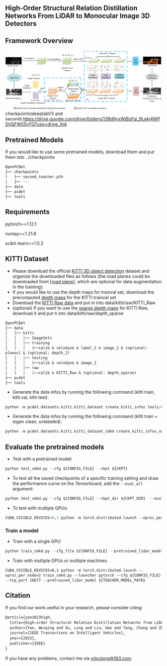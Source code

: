 ## High-Order Structural Relation Distillation Networks From LiDAR to Monocular Image 3D Detectors

## Framework Overview
![image](/docs/framework.png)
checkpoints(deeplabV3 and second):https://drive.google.com/drive/folders/13Bd9yxWiBzFqi_9Lekj4WPSVQFW5SyYQ?usp=drive_link
## Pretrained Models
If you would like to use some pretrained models, download them and put them into ../checkpoints
```
OpenPCDet
├── checkpoints
|   ├── second_teacher.pth
|   ├── ···
├── data
├── pcdet
├── tools
```
## Requirements

pytorch==1.12.1

numpy>=1.21.6

scikit-learn>=1.0.2

## KITTI Dataset

* Please download the official [KITTI 3D object detection](http://www.cvlibs.net/datasets/kitti/eval_object.php?obj_benchmark=3d) dataset and organize the downloaded files as follows (the road planes could be downloaded from [[road plane]](https://drive.google.com/file/d/1d5mq0RXRnvHPVeKx6Q612z0YRO1t2wAp/view?usp=sharing), which are optional for data augmentation in the training):
* If you would like to use the depth maps for trainval set, download the precomputed [depth maps](https://drive.google.com/file/d/1qFZux7KC_gJ0UHEg-qGJKqteE9Ivojin/view?usp=sharing) for the KITTI trainval set
* Download the [KITTI Raw data](https://www.cvlibs.net/datasets/kitti/raw_data.php) and put in into data/kitti/raw/KITTI_Raw
* (optional) If you want to use the [sparse depth maps](https://www.cvlibs.net/datasets/kitti/eval_depth_all.php) for KITTI Raw, download it and put it into data/kitti/raw/depth_sparse

```
OpenPCDet
├── data
│   ├── kitti
│   │   │── ImageSets
│   │   │── training
│   │   │   ├──calib & velodyne & label_2 & image_2 & (optional: planes) & (optional: depth_2)
│   │   │── testing
│   │   │   ├──calib & velodyne & image_2
│   │   │── raw
|   |   |   |——calib & KITTI_Raw & (optional: depth_sparse)
├── pcdet
├── tools
```
* Generate the data infos by running the following command (kitti train, kitti val, kitti test): 
```python 
python -m pcdet.datasets.kitti.kitti_dataset create_kitti_infos tools/cfgs/dataset_configs/kitti_dataset.yaml
```
* Generate the data infos by running the following command (kitti train + eigen clean, unlabeled):
```python 
python -m pcdet.datasets.kitti.kitti_dataset_cmkd create_kitti_infos_unlabel tools/cfgs/dataset_configs/kitti_dataset.yaml
```
## Evaluate the pretrained models
* Test with a pretrained model: 
```python
python test_cmkd.py --cfg ${CONFIG_FILE} --ckpt ${CKPT}
```

* To test all the saved checkpoints of a specific training setting and draw the performance curve on the Tensorboard, add the `--eval_all` argument: 
```python
python test_cmkd.py --cfg ${CONFIG_FILE} --ckpt_dir ${CKPT_DIR}  --eval_all
```

* To test with multiple GPUs:
```python
CUDA_VISIBLE_DEVICES=0,1 python -m torch.distributed.launch --nproc_per_node=2 test_cmkd.py --launcher pytorch --cfg ${CONFIG_FILE} --tcp_port 16677 --ckpt ${CKPT}
```

### Train a model

* Train with a single GPU:
```python
python train_cmkd.py --cfg_file ${CONFIG_FILE} --pretrained_lidar_model ${TEACHER_MODEL_PATH}
```

* Train with multiple GPUs or multiple machines
```
CUDA_VISIBLE_DEVICES=0,1 python -m torch.distributed.launch --nproc_per_node=2 train_cmkd.py --launcher pytorch --cfg ${CONFIG_FILE} --tcp_port 16677 --pretrained_lidar_model ${TEACHER_MODEL_PATH}
```
## Citation
If you find our work useful in your research, please consider citing:

```latex
@article{yan2023high,
  title={High-order Structural Relation Distillation Networks from LiDAR to Monocular Image 3D Detectors},
  author={Yan, Weiqing and Xu, Long and Liu, Hao and Tang, Chang and Zhou, Wujie},
  journal={IEEE Transactions on Intelligent Vehicles},
  year={2023},
  publisher={IEEE}
}
```

If you have any problems, contact me via ydxulong@163.com.
